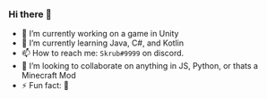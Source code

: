 ### Hi there 👋


- 🔭 I’m currently working on a game in Unity
- 🌱 I’m currently learning Java, C#, and Kotlin
- 📫 How to reach me: `Skrub#9999` on discord.
- 👯 I’m looking to collaborate on anything in JS, Python, or thats a Minecraft Mod
- ⚡ Fun fact: 🐒

